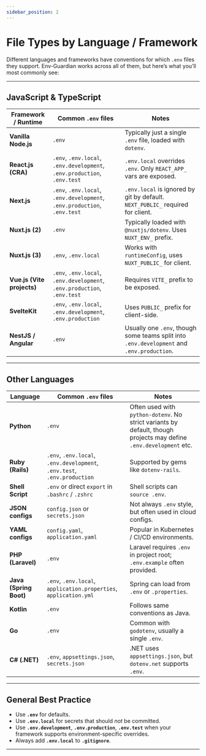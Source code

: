 ```yaml
---
sidebar_position: 2
---
```


# File Types by Language / Framework

Different languages and frameworks have conventions for which `.env` files they support. Env-Guardian works across all of them, but here’s what you’ll most commonly see:

---

## JavaScript & TypeScript

| Framework / Runtime | Common `.env` files | Notes |
|---------------------|---------------------|-------|
| **Vanilla Node.js** | `.env` | Typically just a single `.env` file, loaded with `dotenv`. |
| **React.js (CRA)** | `.env`, `.env.local`, `.env.development`, `.env.production`, `.env.test` | `.env.local` overrides `.env`. Only `REACT_APP_` vars are exposed. |
| **Next.js** | `.env`, `.env.local`, `.env.development`, `.env.production`, `.env.test` | `.env.local` is ignored by git by default. `NEXT_PUBLIC_` required for client. |
| **Nuxt.js (2)** | `.env` | Typically loaded with `@nuxtjs/dotenv`. Uses `NUXT_ENV_` prefix. |
| **Nuxt.js (3)** | `.env`, `.env.local` | Works with `runtimeConfig`, uses `NUXT_PUBLIC_` for client. |
| **Vue.js (Vite projects)** | `.env`, `.env.local`, `.env.development`, `.env.production`, `.env.test` | Requires `VITE_` prefix to be exposed. |
| **SvelteKit** | `.env`, `.env.local`, `.env.development`, `.env.production` | Uses `PUBLIC_` prefix for client-side. |
| **NestJS / Angular** | `.env` | Usually one `.env`, though some teams split into `.env.development` and `.env.production`. |

---

## Other Languages

| Language | Common `.env` files | Notes |
|----------|---------------------|-------|
| **Python** | `.env` | Often used with `python-dotenv`. No strict variants by default, though projects may define `.env.development` etc. |
| **Ruby (Rails)** | `.env`, `.env.local`, `.env.development`, `.env.test`, `.env.production` | Supported by gems like `dotenv-rails`. |
| **Shell Script** | `.env` or direct `export` in `.bashrc` / `.zshrc` | Shell scripts can `source .env`. |
| **JSON configs** | `config.json` or `secrets.json` | Not always `.env` style, but often used in cloud configs. |
| **YAML configs** | `config.yaml`, `application.yaml` | Popular in Kubernetes / CI/CD environments. |
| **PHP (Laravel)** | `.env` | Laravel requires `.env` in project root; `.env.example` often provided. |
| **Java (Spring Boot)** | `.env`, `.env.local`, `application.properties`, `application.yml` | Spring can load from `.env` or `.properties`. |
| **Kotlin** | `.env` | Follows same conventions as Java. |
| **Go** | `.env` | Common with `godotenv`, usually a single `.env`. |
| **C# (.NET)** | `.env`, `appsettings.json`, `secrets.json` | .NET uses `appsettings.json`, but `dotenv.net` supports `.env`. |

---

## General Best Practice
- Use **`.env`** for defaults.  
- Use **`.env.local`** for secrets that should *not* be committed.  
- Use **`.env.development`**, **`.env.production`**, **`.env.test`** when your framework supports environment-specific overrides.  
- Always add **`.env.local`** to **`.gitignore`**.  

---